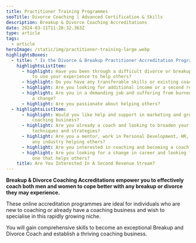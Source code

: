 ```yaml
---
title: Practitioner Training Programmes
seoTitle: Divorce Coaching | Advanced Certification & Skills
description: Breakup & Divorce Coaching Accreditations
date: 2024-03-11T11:28:32.363Z
type: article
tags:
  - article
heroImage: /static/img/practitioner-training-large.webp
highlightsBoxes:
  - title: " Is the Divorce & Breakup Practitioner Accreditation Programme For Me?"
    highlightsListItem:
      - highlight: Have you been through a difficult divorce or breakup and would like
          to use your experience to help others?
      - highlight: Do you have any transferable skills or existing coaching experience?
      - highlight: Are you looking for additional income or a second revenue stream?
      - highlight: Are you in a demanding job and suffering from burnout and would like
          a change?
      - highlight: Are you passionate about helping others?
  - highlightsListItem:
      - highlight: Would you like help and support in marketing and growing your own
          coaching business?
      - highlight: Are you already a coach and looking to broaden your existing coaching
          techniques and strategies?
      - highlight: Are you a mentor, work in Personal Development, HR, Recruitment or
          any industry helping others?
      - highlight: Are you interested in coaching and becoming a coach?
      - highlight: Are you looking for a change in career and looking for a rewarding
          one that helps others?
    title: Are You Interested In A Second Revenue Stream?
---
```

**Breakup & Divorce Coaching Accreditations empower you to effectively coach both men and women to cope better with any breakup or divorce they may experience.**

These online accreditation programmes are ideal for individuals who are new to coaching or already have a coaching business and wish to specialise in this rapidly growing niche.

You will gain comprehensive skills to become an exceptional Breakup and Divorce Coach and establish a thriving coaching business.
